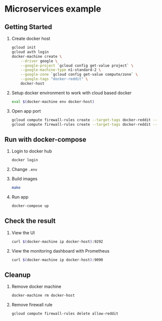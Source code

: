 # Microservices example

## Getting Started
1. Create docker host
    ```bash
    gcloud init
    gcloud auth login
    docker-machine create \
        --driver google \
        --google-project `gcloud config get-value project` \
        --google-machine-type n1-standard-2 \
        --google-zone `gcloud config get-value compute/zone` \
        --google-tags "docker-reddit" \
        docker-host
    ```

1. Setup docker environment to work with cloud based docker
    ```bash
    eval $(docker-machine env docker-host)
    ```

1. Open app port
    ```bash
    gcloud compute firewall-rules create --target-tags docker-reddit --allow tcp:9292 allow-reddit-ui
    gcloud compute firewall-rules create --target-tags docker-reddit --allow tcp:9090 allow-reddit-prometheus
    ```

## Run with docker-compose
1. Login to docker hub
    ```bash
    docker login
    ```

1. Change `.env`

1. Build images
    ```bash
    make
    ```

1. Run app
    ```bash
    docker-compose up
    ```

## Check the result
1. View the UI
    ```bash
    curl $(docker-machine ip docker-host):9292
    ```

1. View the monitoring dashboard with Prometheus
    ```bash
    curl $(docker-machine ip docker-host):9090
    ```

## Cleanup
1. Remove docker machine
    ```bash
    docker-machine rm docker-host
    ```

1. Remove firewall rule
    ```bash
    gcloud compute firewall-rules delete allow-reddit
    ```
